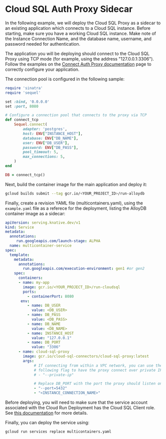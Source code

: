 # Cloud SQL Auth Proxy Sidecar
In the following example, we will deploy the Cloud SQL Proxy as a sidecar to an existing application which connects to a Cloud SQL instance. Before starting, make sure you have a working Cloud SQL instance. Make note of the Instance Connection Name, and the database name, username, and password needed for authentication.

 The application you will be deploying should connect to the Cloud SQL Proxy using TCP mode (for example, using the address "127.0.0.1:3306"). Follow the examples on the [Connect Auth Proxy documentation](https://cloud.google.com/sql/docs/mysql/connect-auth-proxy#expandable-1) page to correctly configure your application. 

The connection pool is configured in the following sample:

```ruby
require 'sinatra'
require 'sequel'

set :bind, '0.0.0.0'
set :port, 8080

# Configure a connection pool that connects to the proxy via TCP
def connect_tcp
    Sequel.connect(
        adapter: 'postgres',
        host: ENV["INSTANCE_HOST"],
        database: ENV["DB_NAME"],
        user: ENV["DB_USER"],
        password: ENV["DB_PASS"],
        pool_timeout: 5,
        max_connections: 5,
    )
end

DB = connect_tcp()
```

 Next, build the container image for the main application and deploy it:

```bash
gcloud builds submit --tag gcr.io/<YOUR_PROJECT_ID>/run-alloydb
```

Finally, create a revision YAML file (multicontainers.yaml), using the `example.yaml` file as a referece for the deployment, listing the AlloyDB container image as a sidecar:

```yaml
apiVersion: serving.knative.dev/v1
kind: Service
metadata:
  annotations: 
     run.googleapis.com/launch-stage: ALPHA
  name: multicontainer-service
spec:
  template:
    metadata:
      annotations:
        run.googleapis.com/execution-environment: gen1 #or gen2
    spec:
      containers:
      - name: my-app
        image: gcr.io/<YOUR_PROJECT_ID>/run-cloudsql
        ports:
          - containerPort: 8080
       env:
          - name: DB_USER
            value: <DB_USER>
          - name: DB_PASS
            value: <DB_PASS>
          - name: DB_NAME
            value: <DB_NAME>
          - name: INSTANCE_HOST
            value: "127.0.0.1"
          - name: DB_PORT
            value: "3306"
      - name: cloud-sql-proxy
        image: gcr.io/cloud-sql-connectors/cloud-sql-proxy:latest
        args:
             # If connecting from within a VPC network, you can use the
             # following flag to have the proxy connect over private IP
             # - "--private-ip"

             # Replace DB_PORT with the port the proxy should listen on
             - "--port=5432"
             - "<INSTANCE_CONNECTION_NAME>"

```

Before deploying, you will need to make sure that the service account associated with the Cloud Run Deployment has the Cloud SQL Client role. See [this documentation](https://cloud.google.com/sql/docs/mysql/roles-and-permissions) for more details.

Finally, you can deploy the service using:

```bash
gcloud run services replace multicontainers.yaml
```
